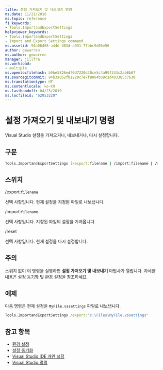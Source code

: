 ```yaml
---
title: 설정 가져오기 및 내보내기 명령
ms.date: 11/21/2018
ms.topic: reference
f1_keywords:
- Tools.ImportandExportSettings
helpviewer_keywords:
- Tools.ImportandExportSettings
- Import and Export Settings command
ms.assetid: 94a06468-a44d-403d-a931-77bbc9d06e56
author: gewarren
ms.author: gewarren
manager: jillfra
ms.workload:
- multiple
ms.openlocfilehash: b9be5826edf0d7220d30ce5c4a99f333c2ab8b67
ms.sourcegitcommit: 94b3a052fb1229c7e7f8804b09c1d403385c7630
ms.translationtype: HT
ms.contentlocale: ko-KR
ms.lasthandoff: 04/23/2019
ms.locfileid: "62953220"
---
```

# <a name="import-and-export-settings-command"></a>설정 가져오기 및 내보내기 명령

Visual Studio 설정을 가져오거나, 내보내거나, 다시 설정합니다.

## <a name="syntax"></a>구문

```cmd
Tools.ImportandExportSettings [/export:filename | /import:filename | /reset]
```

## <a name="switches"></a>스위치

/export:`filename`

선택 사항입니다. 현재 설정을 지정된 파일로 내보냅니다.

/import:`filename`

선택 사항입니다. 지정된 파일의 설정을 가져옵니다.

/reset

선택 사항입니다. 현재 설정을 다시 설정합니다.

## <a name="remarks"></a>주의

스위치 없이 이 명령을 실행하면 **설정 가져오기 및 내보내기** 마법사가 열립니다. 자세한 내용은 [설정 동기화](../synchronized-settings-in-visual-studio.md) 및 [환경 설정](../environment-settings.md)을 참조하세요.

## <a name="example"></a>예제

다음 명령은 현재 설정을 `MyFile.vssettings` 파일로 내보냅니다.

```cmd
Tools.ImportandExportSettings /export:"c:\Files\MyFile.vssettings"
```

## <a name="see-also"></a>참고 항목

- [환경 설정](../../ide/environment-settings.md)
- [설정 동기화](../../ide/synchronized-settings-in-visual-studio.md)
- [Visual Studio IDE 개인 설정](../../ide/personalizing-the-visual-studio-ide.md)
- [Visual Studio 명령](../../ide/reference/visual-studio-commands.md)